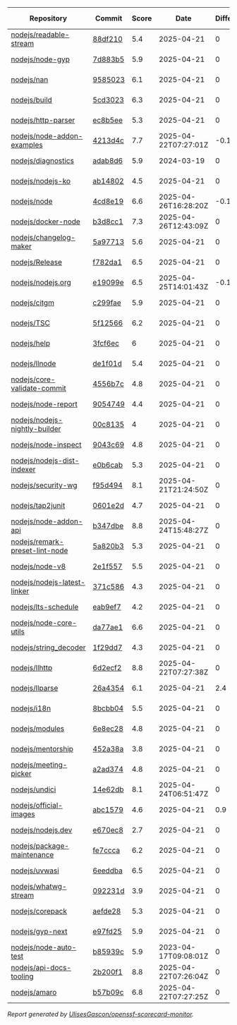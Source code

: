 <!-- OPENSSF-SCORECARD-MONITOR:START -->

| Repository | Commit | Score | Date | Difference | Report Link |
| -- | -- | -- | -- | -- | -- |
| [nodejs/readable-stream](https://github.com/nodejs/readable-stream) | [88df210](https://github.com/nodejs/readable-stream/commit/88df21041dc26c210fab3e074ab6bb681a604b8e) | 5.4 | 2025-04-21 | 0 | [Full Report](https://deps.dev/project/github/nodejs%2Freadable-stream) |
| [nodejs/node-gyp](https://github.com/nodejs/node-gyp) | [7d883b5](https://github.com/nodejs/node-gyp/commit/7d883b5cf4c26e76065201f85b0be36d5ebdcc0e) | 5.9 | 2025-04-21 | 0 | [Full Report](https://deps.dev/project/github/nodejs%2Fnode-gyp) |
| [nodejs/nan](https://github.com/nodejs/nan) | [9585023](https://github.com/nodejs/nan/commit/9585023a32bf0e945c932200fc7f1ddbcf1fadad) | 6.1 | 2025-04-21 | 0 | [Full Report](https://deps.dev/project/github/nodejs%2Fnan) |
| [nodejs/build](https://github.com/nodejs/build) | [5cd3023](https://github.com/nodejs/build/commit/5cd302365e11daa1d7a83f1fe0d8caf2a53bef9b) | 6.3 | 2025-04-21 | 0 | [Full Report](https://deps.dev/project/github/nodejs%2Fbuild) |
| [nodejs/http-parser](https://github.com/nodejs/http-parser) | [ec8b5ee](https://github.com/nodejs/http-parser/commit/ec8b5ee63f0e51191ea43bb0c6eac7bfbff3141d) | 5.3 | 2025-04-21 | 0 | [Full Report](https://deps.dev/project/github/nodejs%2Fhttp-parser) |
| [nodejs/node-addon-examples](https://github.com/nodejs/node-addon-examples) | [4213d4c](https://github.com/nodejs/node-addon-examples/commit/4213d4c9d07996ae68629c67926251e117f8e52a) | 7.7 | 2025-04-22T07:27:01Z | -0.1 | [Full Report](https://deps.dev/project/github/nodejs%2Fnode-addon-examples) |
| [nodejs/diagnostics](https://github.com/nodejs/diagnostics) | [adab8d6](https://github.com/nodejs/diagnostics/commit/adab8d62aca9e47928570c29e7e5908a0f825039) | 5.9 | 2024-03-19 | 0 | [Full Report](https://deps.dev/project/github/nodejs%2Fdiagnostics) |
| [nodejs/nodejs-ko](https://github.com/nodejs/nodejs-ko) | [ab14802](https://github.com/nodejs/nodejs-ko/commit/ab14802dc2e7288bdc4353a24176dce2f4ba9dff) | 4.5 | 2025-04-21 | 0 | [Full Report](https://deps.dev/project/github/nodejs%2Fnodejs-ko) |
| [nodejs/node](https://github.com/nodejs/node) | [4cd8e19](https://github.com/nodejs/node/commit/4cd8e1914a503ece778d642e748020e675cf1060) | 6.6 | 2025-04-26T16:28:20Z | -0.1 | [Full Report](https://deps.dev/project/github/nodejs%2Fnode) |
| [nodejs/docker-node](https://github.com/nodejs/docker-node) | [b3d8cc1](https://github.com/nodejs/docker-node/commit/b3d8cc15338c545a4328286b2df806b511e2b31b) | 7.3 | 2025-04-26T12:43:09Z | 0 | [Full Report](https://deps.dev/project/github/nodejs%2Fdocker-node) |
| [nodejs/changelog-maker](https://github.com/nodejs/changelog-maker) | [5a97713](https://github.com/nodejs/changelog-maker/commit/5a97713ef473bd39ea3dff1a022b674556c284b7) | 5.6 | 2025-04-21 | 0 | [Full Report](https://deps.dev/project/github/nodejs%2Fchangelog-maker) |
| [nodejs/Release](https://github.com/nodejs/Release) | [f782da1](https://github.com/nodejs/Release/commit/f782da1ecd9d9cb7523b4d6147155e450dfa7b5f) | 6.5 | 2025-04-21 | 0 | [Full Report](https://deps.dev/project/github/nodejs%2Frelease) |
| [nodejs/nodejs.org](https://github.com/nodejs/nodejs.org) | [e19099e](https://github.com/nodejs/nodejs.org/commit/e19099e2562f6f6e2e908acb1b5eda6e1a6fed1e) | 6.5 | 2025-04-25T14:01:43Z | -0.1 | [Full Report](https://deps.dev/project/github/nodejs%2Fnodejs.org) |
| [nodejs/citgm](https://github.com/nodejs/citgm) | [c299fae](https://github.com/nodejs/citgm/commit/c299fae577ad328689ddf477310dfdd720f97e70) | 5.9 | 2025-04-21 | 0 | [Full Report](https://deps.dev/project/github/nodejs%2Fcitgm) |
| [nodejs/TSC](https://github.com/nodejs/TSC) | [5f12566](https://github.com/nodejs/TSC/commit/5f125662ad8094f8baa918097b313a20e0b0fe43) | 6.2 | 2025-04-21 | 0 | [Full Report](https://deps.dev/project/github/nodejs%2Ftsc) |
| [nodejs/help](https://github.com/nodejs/help) | [3fcf6ec](https://github.com/nodejs/help/commit/3fcf6ec5d53714dc242023757ca8927075c6aebb) | 6 | 2025-04-21 | 0 | [Full Report](https://deps.dev/project/github/nodejs%2Fhelp) |
| [nodejs/llnode](https://github.com/nodejs/llnode) | [de1f01d](https://github.com/nodejs/llnode/commit/de1f01d70a5c58111dd873d340f898023e4e8fe6) | 5.4 | 2025-04-21 | 0 | [Full Report](https://deps.dev/project/github/nodejs%2Fllnode) |
| [nodejs/core-validate-commit](https://github.com/nodejs/core-validate-commit) | [4556b7c](https://github.com/nodejs/core-validate-commit/commit/4556b7ced175f8802ef32a0cb1af273e9bab5c24) | 4.8 | 2025-04-21 | 0 | [Full Report](https://deps.dev/project/github/nodejs%2Fcore-validate-commit) |
| [nodejs/node-report](https://github.com/nodejs/node-report) | [9054749](https://github.com/nodejs/node-report/commit/90547492f5da29948b00a19b13490b2ebe2c0cd6) | 4.4 | 2025-04-21 | 0 | [Full Report](https://deps.dev/project/github/nodejs%2Fnode-report) |
| [nodejs/nodejs-nightly-builder](https://github.com/nodejs/nodejs-nightly-builder) | [00c8135](https://github.com/nodejs/nodejs-nightly-builder/commit/00c8135102b0e272ed1d8950845a5412cc9bc237) | 4 | 2025-04-21 | 0 | [Full Report](https://deps.dev/project/github/nodejs%2Fnodejs-nightly-builder) |
| [nodejs/node-inspect](https://github.com/nodejs/node-inspect) | [9043c69](https://github.com/nodejs/node-inspect/commit/9043c6986822cf499829c079f9a7debf0a95403f) | 4.8 | 2025-04-21 | 0 | [Full Report](https://deps.dev/project/github/nodejs%2Fnode-inspect) |
| [nodejs/nodejs-dist-indexer](https://github.com/nodejs/nodejs-dist-indexer) | [e0b6cab](https://github.com/nodejs/nodejs-dist-indexer/commit/e0b6cab2e3b86cecbc4bf456f01b8fbd6504cb36) | 5.3 | 2025-04-21 | 0 | [Full Report](https://deps.dev/project/github/nodejs%2Fnodejs-dist-indexer) |
| [nodejs/security-wg](https://github.com/nodejs/security-wg) | [f95d494](https://github.com/nodejs/security-wg/commit/f95d494df2101c36b25cdcbb62b75f6cc59a3251) | 8.1 | 2025-04-21T21:24:50Z | 0 | [Full Report](https://deps.dev/project/github/nodejs%2Fsecurity-wg) |
| [nodejs/tap2junit](https://github.com/nodejs/tap2junit) | [0601e2d](https://github.com/nodejs/tap2junit/commit/0601e2df056c9a6625eba78c627eab405d09caa8) | 4.7 | 2025-04-21 | 0 | [Full Report](https://deps.dev/project/github/nodejs%2Ftap2junit) |
| [nodejs/node-addon-api](https://github.com/nodejs/node-addon-api) | [b347dbe](https://github.com/nodejs/node-addon-api/commit/b347dbe35c85296bb983f25b27fa365a347bb41e) | 8.8 | 2025-04-24T15:48:27Z | 0 | [Full Report](https://deps.dev/project/github/nodejs%2Fnode-addon-api) |
| [nodejs/remark-preset-lint-node](https://github.com/nodejs/remark-preset-lint-node) | [5a820b3](https://github.com/nodejs/remark-preset-lint-node/commit/5a820b3ebb87e412f8bd08c857c46b0ffab11b9b) | 5.3 | 2025-04-21 | 0 | [Full Report](https://deps.dev/project/github/nodejs%2Fremark-preset-lint-node) |
| [nodejs/node-v8](https://github.com/nodejs/node-v8) | [2e1f557](https://github.com/nodejs/node-v8/commit/2e1f557df07e5f89aaad4e0b2f60f1e6c4516251) | 5.5 | 2025-04-21 | 0 | [Full Report](https://deps.dev/project/github/nodejs%2Fnode-v8) |
| [nodejs/nodejs-latest-linker](https://github.com/nodejs/nodejs-latest-linker) | [371c586](https://github.com/nodejs/nodejs-latest-linker/commit/371c586c7b245689a97ef6f6757404a80c318f75) | 4.3 | 2025-04-21 | 0 | [Full Report](https://deps.dev/project/github/nodejs%2Fnodejs-latest-linker) |
| [nodejs/lts-schedule](https://github.com/nodejs/lts-schedule) | [eab9ef7](https://github.com/nodejs/lts-schedule/commit/eab9ef75103b4f2741f995d2eb69bb3e0f8ad135) | 4.2 | 2025-04-21 | 0 | [Full Report](https://deps.dev/project/github/nodejs%2Flts-schedule) |
| [nodejs/node-core-utils](https://github.com/nodejs/node-core-utils) | [da77ae1](https://github.com/nodejs/node-core-utils/commit/da77ae1065fe4d9fe2f6e2715da2a536695673c6) | 6.6 | 2025-04-21 | 0 | [Full Report](https://deps.dev/project/github/nodejs%2Fnode-core-utils) |
| [nodejs/string_decoder](https://github.com/nodejs/string_decoder) | [1f29dd7](https://github.com/nodejs/string_decoder/commit/1f29dd715a6c829da89e869af7dafc231c20ed9f) | 4.3 | 2025-04-21 | 0 | [Full Report](https://deps.dev/project/github/nodejs%2Fstring_decoder) |
| [nodejs/llhttp](https://github.com/nodejs/llhttp) | [6d2ecf2](https://github.com/nodejs/llhttp/commit/6d2ecf23007cb89eb52c14203208da0abb786b62) | 8.8 | 2025-04-22T07:27:38Z | 0 | [Full Report](https://deps.dev/project/github/nodejs%2Fllhttp) |
| [nodejs/llparse](https://github.com/nodejs/llparse) | [26a4354](https://github.com/nodejs/llparse/commit/26a435458f27e3de61202f8a5dccbca89b231608) | 6.1 | 2025-04-21 | 2.4 | [Full Report](https://deps.dev/project/github/nodejs%2Fllparse) |
| [nodejs/i18n](https://github.com/nodejs/i18n) | [8bcbb04](https://github.com/nodejs/i18n/commit/8bcbb04a212b5ea65ba362407d1c65a3aaefc392) | 5.5 | 2025-04-21 | 0 | [Full Report](https://deps.dev/project/github/nodejs%2Fi18n) |
| [nodejs/modules](https://github.com/nodejs/modules) | [6e8ec28](https://github.com/nodejs/modules/commit/6e8ec28d20993ed8a7815c82255471ac628f2c3d) | 4.8 | 2025-04-21 | 0 | [Full Report](https://deps.dev/project/github/nodejs%2Fmodules) |
| [nodejs/mentorship](https://github.com/nodejs/mentorship) | [452a38a](https://github.com/nodejs/mentorship/commit/452a38aec26bb4d9256b2dcde79c51ffd44cd2b7) | 3.8 | 2025-04-21 | 0 | [Full Report](https://deps.dev/project/github/nodejs%2Fmentorship) |
| [nodejs/meeting-picker](https://github.com/nodejs/meeting-picker) | [a2ad374](https://github.com/nodejs/meeting-picker/commit/a2ad374b844dffc54986b48c5e9bd53544046e21) | 4.8 | 2025-04-21 | 0 | [Full Report](https://deps.dev/project/github/nodejs%2Fmeeting-picker) |
| [nodejs/undici](https://github.com/nodejs/undici) | [14e62db](https://github.com/nodejs/undici/commit/14e62db0d0cff4bea27357aa5bd14881459b27c7) | 8.1 | 2025-04-24T06:51:47Z | 0 | [Full Report](https://deps.dev/project/github/nodejs%2Fundici) |
| [nodejs/official-images](https://github.com/nodejs/official-images) | [abc1579](https://github.com/nodejs/official-images/commit/abc15797b197f8ac1d3098fe5155a991165d85e9) | 4.6 | 2025-04-21 | 0.9 | [Full Report](https://deps.dev/project/github/nodejs%2Fofficial-images) |
| [nodejs/nodejs.dev](https://github.com/nodejs/nodejs.dev) | [e670ec8](https://github.com/nodejs/nodejs.dev/commit/e670ec88c82119ed3141d97e24a2e98630a304c9) | 2.7 | 2025-04-21 | 0 | [Full Report](https://deps.dev/project/github/nodejs%2Fnodejs.dev) |
| [nodejs/package-maintenance](https://github.com/nodejs/package-maintenance) | [fe7ccca](https://github.com/nodejs/package-maintenance/commit/fe7cccac6f9a8e0628cb3fe0173c6822240e5eb8) | 6.2 | 2025-04-21 | 0 | [Full Report](https://deps.dev/project/github/nodejs%2Fpackage-maintenance) |
| [nodejs/uvwasi](https://github.com/nodejs/uvwasi) | [6eeddba](https://github.com/nodejs/uvwasi/commit/6eeddbae277693bc022e59e54649ec13eed478c7) | 6.5 | 2025-04-21 | 0 | [Full Report](https://deps.dev/project/github/nodejs%2Fuvwasi) |
| [nodejs/whatwg-stream](https://github.com/nodejs/whatwg-stream) | [092231d](https://github.com/nodejs/whatwg-stream/commit/092231da3ade919daef9b23ea4e0ed7c9a7dea80) | 3.9 | 2025-04-21 | 0 | [Full Report](https://deps.dev/project/github/nodejs%2Fwhatwg-stream) |
| [nodejs/corepack](https://github.com/nodejs/corepack) | [aefde28](https://github.com/nodejs/corepack/commit/aefde28a631356bfdec91795d2c60be07dbf5be3) | 5.3 | 2025-04-21 | 0 | [Full Report](https://deps.dev/project/github/nodejs%2Fcorepack) |
| [nodejs/gyp-next](https://github.com/nodejs/gyp-next) | [e97fd25](https://github.com/nodejs/gyp-next/commit/e97fd2509a6fb6452eab5e9b17f4cae3fc49f25e) | 5.9 | 2025-04-21 | 0 | [Full Report](https://deps.dev/project/github/nodejs%2Fgyp-next) |
| [nodejs/node-auto-test](https://github.com/nodejs/node-auto-test) | [b85939c](https://github.com/nodejs/node-auto-test/commit/b85939c0dc88670c1d3fbed36b5aba01e2c3f4c7) | 5.9 | 2023-04-17T09:08:01Z | 0 | [Full Report](https://deps.dev/project/github/nodejs%2Fnode-auto-test) |
| [nodejs/api-docs-tooling](https://github.com/nodejs/api-docs-tooling) | [2b200f1](https://github.com/nodejs/api-docs-tooling/commit/2b200f199bd9af6955fe70addd1877ae8bbee5c3) | 8.8 | 2025-04-22T07:26:04Z | 0 | [Full Report](https://deps.dev/project/github/nodejs%2Fapi-docs-tooling) |
| [nodejs/amaro](https://github.com/nodejs/amaro) | [b57b09c](https://github.com/nodejs/amaro/commit/b57b09c168d0f54012d0529b682804e9124d3362) | 6.8 | 2025-04-22T07:27:25Z | 0 | [Full Report](https://deps.dev/project/github/nodejs%2Famaro) |

_Report generated by [UlisesGascon/openssf-scorecard-monitor](https://github.com/UlisesGascon/openssf-scorecard-monitor)._
<!-- OPENSSF-SCORECARD-MONITOR:END -->